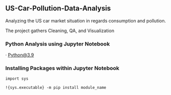 ## US-Car-Pollution-Data-Analysis
Analyzing the US car market situation in regards consumption and pollution.

The project gathers Cleaning, QA, and Visualization

### Python Analysis using Jupyter Notebook

· Python@3.9

### Installing Packages within Jupyter Notebook

    import sys

    !{sys.executable} -m pip install module_name

